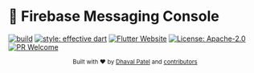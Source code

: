 # 🚀 Firebase Messaging Console

<p align="left">
	<a href="https://github.com/Dhaval2404/firebase-messaging-console/actions"><img src="https://github.com/Dhaval2404/firebase-messaging-console/workflows/flutter%20analyze/badge.svg" alt="build"></a>
	<a href="https://github.com/tenhobi/effective_dart"><img src="https://img.shields.io/badge/style-effective_dart-40c4ff.svg" alt="style: effective dart"></a>
	<a href="https://flutter.dev/"><img src="https://img.shields.io/badge/flutter-website-deepskyblue.svg" alt="Flutter Website"></a>
	<a href="https://opensource.org/licenses/Apache-2.0"><img src="https://img.shields.io/badge/License-Apache%202.0-blue.svg" alt="License: Apache-2.0"></a>
	<a href="https://github.com/Dhaval2404/firebase-messaging-console"><img src="https://img.shields.io/badge/PRs-welcome-brightgreen.svg" alt="PR Welcome"></a>
</p>

<div align="center">
  <sub>Built with ❤︎ by
  <a href="https://twitter.com/Dhaval2404">Dhaval Patel</a> and
  <a href="https://github.com/dhaval2404/firebase-messaging-console/graphs/contributors">
    contributors
  </a>
</div>
<br/>








